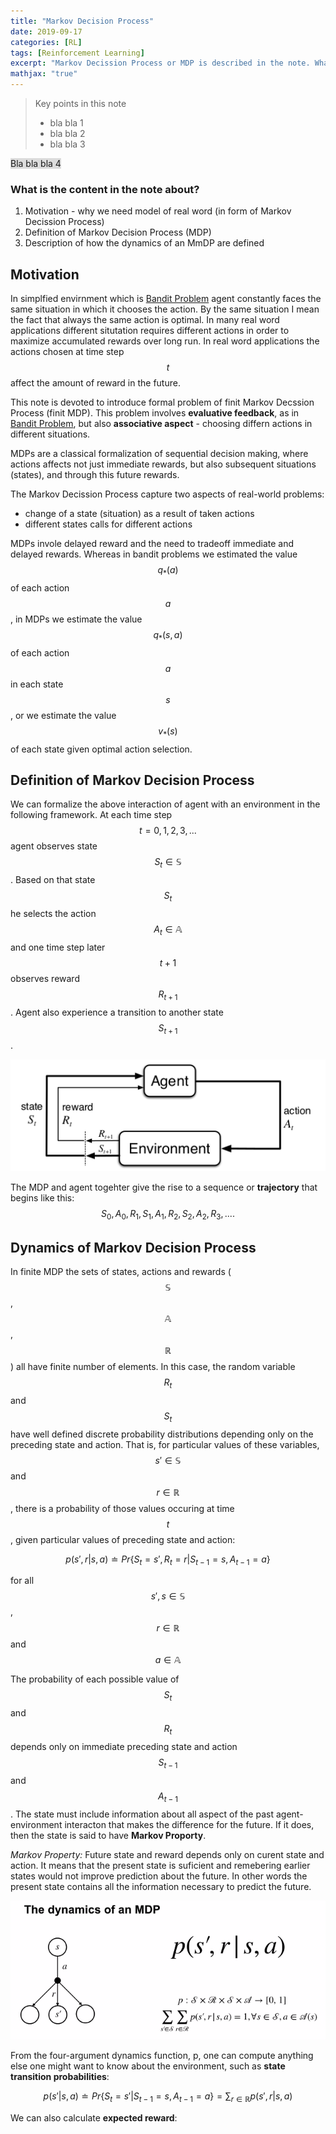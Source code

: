 ```yaml
---
title: "Markov Decision Process"
date: 2019-09-17
categories: [RL]
tags: [Reinforcement Learning]
excerpt: "Markov Decission Process or MDP is described in the note. What we can really benefit from having MDP available?"
mathjax: "true"
---
```


> Key points in this note
> * bla bla 1
> * bla bla 2
> * bla bla 3 

<span style="background-color:gainsboro">Bla bla bla 4</span>

### What is the content in the note about?
1. Motivation - why we need model of real word (in form of Markov Decission Process)
2. Definition of Markov Decision Process (MDP)
3. Description of how the dynamics of an MmDP are defined

## Motivation

In simplfied envirnment which is [Bandit Problem](http://www.damiankolmas.com/rl/Bandit-problem/) agent constantly faces the same situation in which it chooses the action. By the same situation I mean the fact that always the same action is optimal. In many real word applications different situtation requires different actions in order to maximize accumulated rewards over long run. In real word applications the actions chosen at time step $$t$$ affect the amount of reward in the future. 

This note is devoted to introduce formal problem of finit Markov Decssion Process (finit MDP). This problem involves **evaluative feedback**, as in [Bandit Problem](http://www.damiankolmas.com/rl/Bandit-problem/), but also **associative aspect** - choosing differn actions in different situations.

MDPs are a classical formalization of sequential decision making, where actions affects not just immediate rewards, but also subsequent situations (states), and through this future rewards.

The Markov Decission Process capture two aspects of real-world problems:
 - change of a state (situation) as a result of taken actions
 - different states calls for different actions 

MDPs invole delayed reward and the need to tradeoff immediate and delayed rewards. Whereas in bandit problems we estimated the value $$q_{*}(a)$$ of each action $$a$$, in MDPs we estimate the value $$q_{*}(s,a)$$ of each action $$a$$ in each state $$s$$, or we estimate the value $$v_{*}(s)$$ of each state given optimal action selection.

## Definition of Markov Decision Process

We can formalize the above interaction of agent with an environment in the following framework. At each time step $$t=0,1,2,3,...$$ agent observes state $$S_t\in\mathbb{S}$$. Based on that state $$S_t$$ he selects the action $$A_t\in\mathbb{A}$$ and one time step later $$t+1$$ observes reward $$R_{t+1}$$. Agent also experience a transition to another state $$S_{t+1}$$. 

![image](/images/MDP_framework_v1.png)

The MDP and agent togehter give the rise to a sequence or **trajectory** that begins like this:
$$S_0,A_0,R_1,S_1,A_1,R_2,S_2,A_2,R_3,....$$

## Dynamics of Markov Decision Process

In finite MDP the sets of states, actions and rewards ($$\mathbb{S}$$, $$\mathbb{A}$$, $$\mathbb{R}$$) all have finite number of elements. In this case, the random variable $$R_t$$ and $$S_t$$ have well defined discrete probability distributions depending only on the preceding state and action. That is, for particular values of these variables, $$s'\in\mathbb{S}$$ and $$r\in\mathbb{R}$$, there is a probability of those values occuring at time $$t$$, given particular values of preceding state and action:

$$p(s',r|s,a)\doteq Pr\{S_t=s',R_t=r | S_{t-1}=s, A_{t-1}=a \} $$

for all $$s',s\in\mathbb{S}$$, $$r\in\mathbb{R}$$ and $$a\in\mathbb{A}$$

The probability of each possible value of $$S_t$$ and $$R_t$$ depends only on immediate preceding state and action $$S_{t-1}$$ and $$A_{t-1}$$. The state must include information about all aspect of the past agent-environment interacton that makes the difference for the future. If it does, then the state is said to have **Markov Proporty**.

*Markov Property:*
Future state and reward depends only on curent state and action. It means that the present state is suficient and remebering earlier states would not improve prediction about the future. In other words the present state contains all the information necessary to predict the future.

![image](/images/Dynamics_of_MDP.png)

From the four-argument dynamics function, p, one can compute anything else one might want to know about the environment, such as **state transition probabilities**:

$$p(s'|s,a)\doteq Pr\{S_t=s'|S_{t-1}=s, A_{t-1}=a\}=\sum_{r\in\mathbb{R}}p(s',r|s,a)$$

We can also calculate **expected reward**:



